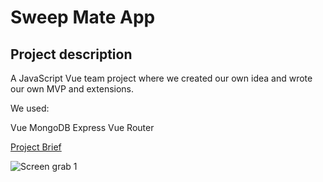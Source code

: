 # Sweep Mate App

## Project description

A JavaScript Vue team project where we created our own idea and wrote our own MVP and extensions.

We used:

Vue
MongoDB
Express
Vue Router

[Project Brief](https://docs.google.com/document/d/1vCGD2b0vEZHtS5IpPZ15Q1bC1y0Bib5UXRWCcfOLUq4/edit#heading=h.a5obb37bjms1)

![Screen grab 1](./)
